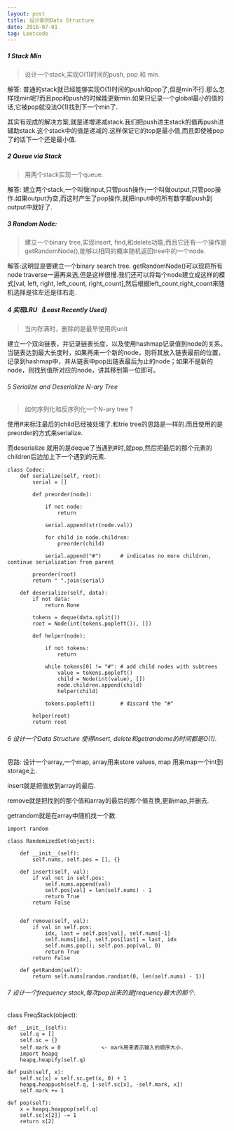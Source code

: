 ```yaml
---
layout: post
title: 设计新的Data Structure
date: 2016-07-01
tag: Leetcode
---
```

##### 1 Stack Min
> 设计一个stack,实现O(1)时间的push, pop 和 min.

解答: 普通的stack就已经能够实现O(1)时间的push和pop了,但是min不行.那么怎样找min呢?而且pop和push的时候能更新min.如果只记录一个global最小的值的话,它被pop就没法O(1)找到下一个min了.

其实有现成的解决方案,就是递增递减stack.我们把push进主stack的值再push进辅助stack.这个stack中的值是递减的.这样保证它的top是最小值,而且即使被pop了的话下一个还是最小值.

##### 2 Queue via Stack
> 用两个stack实现一个queue.

解答: 建立两个stack,一个叫做input,只管push操作;一个叫做output,只管pop操作.如果output为空,而这时产生了pop操作,就把input中的所有数字都push到output中就好了.


##### 3 Random Node:
> 建立一个binary tree,实现insert, find,和delete功能,而且它还有一个操作是getRandomNode(),能够以相同的概率随机返回tree中的一个node.

解答:这明显是要建立一个binary search tree. getRandomNode()可以现将所有node traverse一遍再来选,但是这样很慢.我们还可以将每个node建立成这样的模式[val, left, right, left_count, right_count],然后根据left_count,right_count来随机选择是往左还是往右走.

##### 4 实现LRU（Least Recently Used)
> 当内存满时，删除的是最早使用的unit

建立一个双向链表，并记录链表长度，以及使用hashmap记录值到node的关系。当链表达到最大长度时，如果再来一个新的node，则将其放入链表最前的位置，记录到hashmap中，并从链表中pop出链表最后为止的node；如果不是新的node，则找到值所对应的node，讲其移到第一位即可。

###### 5 Serialize and Deserialize N-ary Tree
> 如何序列化和反序列化一个N-ary tree ?

使用#来标注最后的child已经被处理了.和trie tree的思路是一样的.而且使用的是preorder的方式来serialize.

而deserialize 就用的是deque了当遇到#时,就pop,然后把最后的那个元素的children后边加上下一个遇到的元素.

```
class Codec:
    def serialize(self, root):
        serial = []

        def preorder(node):

            if not node:
                return

            serial.append(str(node.val))

            for child in node.children:
                preorder(child)

            serial.append("#")      # indicates no more children, continue serialization from parent

        preorder(root)
        return " ".join(serial)

    def deserialize(self, data):
        if not data:
            return None

        tokens = deque(data.split())
        root = Node(int(tokens.popleft()), [])

        def helper(node):

            if not tokens:
                return

            while tokens[0] != "#": # add child nodes with subtrees
                value = tokens.popleft()
                child = Node(int(value), [])
                node.children.append(child)
                helper(child)

            tokens.popleft()        # discard the "#"

        helper(root)
        return root
```

###### 6 设计一个Data Structure 使得insert, delete和getrandome的时间都是O(1).

思路: 设计一个array,一个map, array用来store values, map 用来map一个int到storage上.

insert就是把值放到array的最后.

remove就是把找到的那个值和array的最后的那个值互换,更新map,并删去.

getrandom就是在array中随机找一个数.

```
import random

class RandomizedSet(object):

    def __init__(self):
        self.nums, self.pos = [], {}

    def insert(self, val):
        if val not in self.pos:
            self.nums.append(val)
            self.pos[val] = len(self.nums) - 1
            return True
        return False


    def remove(self, val):
        if val in self.pos:
            idx, last = self.pos[val], self.nums[-1]
            self.nums[idx], self.pos[last] = last, idx
            self.nums.pop(); self.pos.pop(val, 0)
            return True
        return False

    def getRandom(self):
        return self.nums[random.randint(0, len(self.nums) - 1)]
```

###### 7 设计一个frequency stack,每次pop出来的是frequency最大的那个.
class FreqStack(object):

    def __init__(self):
        self.q = []
        self.sc = {}
        self.mark = 0             <- mark用来表示输入的顺序大小.
        import heapq
        heapq.heapify(self.q)

    def push(self, x):
        self.sc[x] = self.sc.get(x, 0) + 1
        heapq.heappush(self.q, [-self.sc[x], -self.mark, x])
        self.mark += 1      

    def pop(self):
        x = heapq.heappop(self.q)
        self.sc[x[2]] -= 1
        return x[2]
